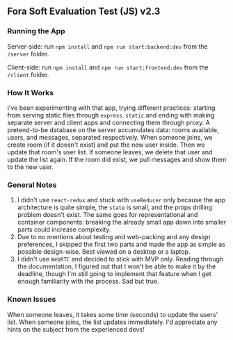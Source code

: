 ## Fora Soft Evaluation Test (JS) v2.3

### Running the App
Server-side: run `npm install` and `npm run start:backend:dev` from the `/server` folder.

Client-side: run `npm install` and `npm run start:frontend:dev` from the `/client` folder.

### How It Works
I've been experimenting with that app, trying different practices: starting from serving static files through `express.static` and ending with making separate server and client apps and connecting them through proxy. A pretend-to-be database on the server accumulates data: rooms available, users, and messages, separated respectively. When someone joins, we create room (if it doesn't exist) and put the new user inside. Then we update that room's user list. If someone leaves, we delete that user and update the list again. If the room did exist, we pull messages and show them to the new user.

### General Notes
1. I didn't use `react-redux` and stuck with `useReducer` only because the app architecture is quite simple, the `state` is small, and the props drilling problem doesn't exist. The same goes for representational and container components: breaking the already small app down into smaller parts could increase complexity.
2. Due to no mentions about testing and web-packing and any design preferences, I skipped the first two parts and made the app as simple as possible design-wise. Best viewed on a desktop or a laptop.
3. I didn't use `WebRTC` and decided to stick with MVP only. Reading through the documentation, I figured out that I won't be able to make it by the deadline, though I'm still going to implement that feature when I get enough familiarity with the process. Sad but true.

### Known Issues
When someone leaves, it takes some time (seconds) to update the users' list. When someone joins, the list updates immediately. I'd appreciate any hints on the subject from the experienced devs!

